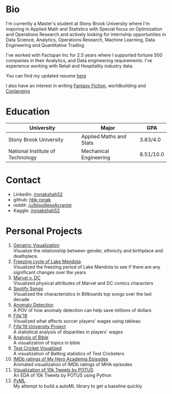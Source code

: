 # Bio
I'm currently a Master's student at Stony Brook University where I'm majoring in Applied Math and Statistics with Special focus on Optimization and Operations Research and actively looking for internship opportunities in Data Science, Analytics, Operations Research, Machine Learning, Data Engineering and Quantitative Trading.

I've worked with Factspan Inc for 2.5 years where I supported fortune 500 companies in their Analytics, and Data engineering requirements. I've experience working with Retail and Hospitality industry data.

You can find my updated resume [here](https://drive.google.com/file/d/17UCVXkCnR06IkJFsi8diB02my5EuMrtp/view?usp=sharing)

I also have an interest in writing [Fantasy Fiction](https://blog.ronakshah.xyz), worldbuilding and [Conlanging](https://hbk-ronak.github.io/conlang/)

# Education

|University   |Major   |GPA   |
|---|---|---|
|Stony Brook University   |Applied Maths and Stats   |3.83/4.0   |
|National Institute of Technology   |Mechanical Engineering   |8.51/10.0   |

# Contact
* Linkedin: [/ronakshah52](https://www.linkedin.com/in/ronakshah52)
* github: [hbk-ronak](https://www.github.com/hbk-ronak/)
* reddit: [/u/bloodlessAcranist](https://www.reddit.com/u/bloodlessAcranist)
* Kaggle: [/ronakshah52](https://www.kaggle.com/ronakshah52)

# Personal Projects
1. [Geriatric Visualization](http://datascience.ronakshah.xyz/Data-Is-beautiful-Geriatric/)<br>
         Visualize the relationship between gender, ethnicity and birthplace and deathplace.
2. [Freezing cycle of Lake Mendota](http://datascience.ronakshah.xyz/Data-is-beautiful-freezing/)<br>
         Visualized the freezing period of Lake Mendota to see if there are any significant changes over the years
3. [Marvel v. DC](https://www.kaggle.com/ronakshah52/marvel-v-dc)<br>
         Visualized physical attributes of Marvel and DC comics characters
4. [Spotify Songs](https://www.kaggle.com/ronakshah52/spotifysongs)<br>
         Visualized the characteristics in Billboards top songs over the last decade
5. [Anomaly Detection](http://datascience.ronakshah.xyz/anomaly-business/)<br>
         A POV of how anomaly detection can help save millions of dollars
6. [Fifa'19](https://public.tableau.com/profile/ronak.shah8593#!/vizhome/Fifa19Analysis/Fifa2019)<br>
         Visualized what affects soccer players' wages using tableau
7. [Fifa'19 University Project](https://drive.google.com/file/d/18N8Q5Pm4VG50cqVSI1HUeu74TmkdZ34A/view?usp=sharing)<br>
         A statistical analysis of disparities in players' wages
8. [Analysis of Bible](https://www.kaggle.com/ronakshah52/analysis-of-bible)<br>
         A visualization of topics in bible
9. [Test Cricket Visualized](https://www.kaggle.com/ronakshah52/test-cricket-visualized)<br>
         A visualization of Batting statistics of Test Cricketers
10. [IMDb ratings of My Hero Academia Episodes](https://www.kaggle.com/ronakshah52/my-hero-academia-ratings)<br>
         Animated visualization of IMDb ratings of MHA episodes
11. [Visualization of 10k Tweets by POTUS](https://www.kaggle.com/ronakshah52/trump-tweets)<br>
         An EDA of 10k Tweets by POTUS using Python
12. [PyML](https://www.github.com/hbk-ronak/PyML)<br>
         My attempt to build a autoML library to get a baseline quickly
